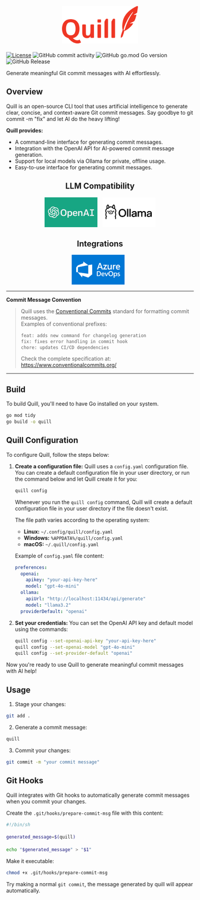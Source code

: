 <div align="center" style="margin-bottom: 20px;">
    <img alt="quill-logo" height="100px" src="./assets/quill-logo.png">
</div>

[![License](https://img.shields.io/badge/License-MIT-blue.svg)](LICENSE)
![GitHub commit activity](https://img.shields.io/github/commit-activity/t/davibs22/quill)
![GitHub go.mod Go version](https://img.shields.io/github/go-mod/go-version/stephenafamo/bob)
![GitHub Release](https://img.shields.io/github/v/release/davibs22/quill)


Generate meaningful Git commit messages with AI effortlessly.

## Overview
Quill is an open-source CLI tool that uses artificial intelligence to generate clear, concise, and context-aware Git commit messages. Say goodbye to git commit -m "fix" and let AI do the heavy lifting!

**Quill provides:**
- A command-line interface for generating commit messages.
- Integration with the OpenAI API for AI-powered commit message generation.
- Support for local models via Ollama for private, offline usage.
- Easy-to-use interface for generating commit messages.

<div align="center">
    <h2>LLM Compatibility</h2>
</div>

<p align="center">
    <img alt="llm-support" height="80px" src="./assets/llm_logo/openai.png" style="margin-right: 10px;">
    <img alt="llm-support" height="80px" src="./assets/llm_logo/ollama.png">
</p>

<div align="center">
    <h2>Integrations</h2>
</div>

<p align="center">
    <img alt="llm-support" height="80px" src="./assets/llm_logo/azure_dev_ops.png" style="margin-right: 10px;">
</p>

---

**Commit Message Convention**  
> Quill uses the [Conventional Commits](https://www.conventionalcommits.org/) standard for formatting commit messages.  
> Examples of conventional prefixes:  
> ```
> feat: adds new command for changelog generation
> fix: fixes error handling in commit hook
> chore: updates CI/CD dependencies
> ```
> Check the complete specification at: https://www.conventionalcommits.org/
---

## Build
To build Quill, you'll need to have Go installed on your system.
```bash
go mod tidy
go build -o quill
```

## Quill Configuration
To configure Quill, follow the steps below:

1. **Create a configuration file:**
   Quill uses a `config.yaml` configuration file. You can create a default configuration file in your user directory, or run the command below and let Quill create it for you:
   ```bash
   quill config
   ```
   Whenever you run the `quill config` command, Quill will create a default configuration file in your user directory if the file doesn't exist.
   
   The file path varies according to the operating system:
   - **Linux:** `~/.config/quill/config.yaml`
   - **Windows:** `%APPDATA%/quill/config.yaml`
   - **macOS:** `~/.quill/config.yaml`

   Example of `config.yaml` file content:
   ```yaml
   preferences:
     openai:
       apikey: "your-api-key-here"
       model: "gpt-4o-mini"
     ollama:
       apiUrl: "http://localhost:11434/api/generate"
       model: "llama3.2"
     providerDefault: "openai"
   ```

4. **Set your credentials:**
   You can set the OpenAI API key and default model using the commands:
   ```bash
   quill config --set-openai-api-key "your-api-key-here"
   quill config --set-openai-model "gpt-4o-mini"
   quill config --set-provider-default "openai"
   ```

Now you're ready to use Quill to generate meaningful commit messages with AI help!
## Usage
1. Stage your changes:
```bash
git add .
```
2. Generate a commit message:
```bash
quill
```
3. Commit your changes:
```bash
git commit -m "your commit message"
```

## Git Hooks
Quill integrates with Git hooks to automatically generate commit messages when you commit your changes.


Create the `.git/hooks/prepare-commit-msg` file with this content:
```sh
#!/bin/sh

generated_message=$(quill)

echo "$generated_message" > "$1"
```
Make it executable:
```bash
chmod +x .git/hooks/prepare-commit-msg
```

Try making a normal `git commit`, the message generated by quill will appear automatically.
